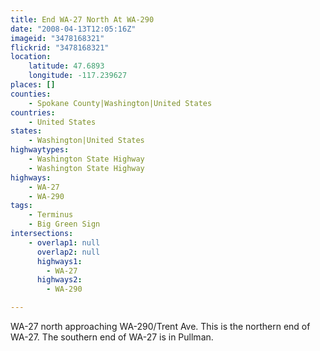 ```yaml
---
title: End WA-27 North At WA-290
date: "2008-04-13T12:05:16Z"
imageid: "3478168321"
flickrid: "3478168321"
location:
    latitude: 47.6893
    longitude: -117.239627
places: []
counties:
    - Spokane County|Washington|United States
countries:
    - United States
states:
    - Washington|United States
highwaytypes:
    - Washington State Highway
    - Washington State Highway
highways:
    - WA-27
    - WA-290
tags:
    - Terminus
    - Big Green Sign
intersections:
    - overlap1: null
      overlap2: null
      highways1:
        - WA-27
      highways2:
        - WA-290

---
```

WA-27 north approaching WA-290/Trent Ave. This is the northern end of WA-27. The southern end of WA-27 is in Pullman. 